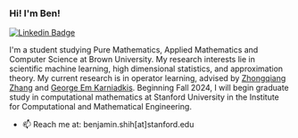 ### Hi! I'm Ben!

[![Linkedin Badge](https://img.shields.io/badge/-LinkedIn-0e76a8?style=flat-square&logo=Linkedin&logoColor=white)](https://linkedin.com/in/benjamin-shih)

I'm a student studying Pure Mathematics, Applied Mathematics and Computer Science at Brown University. My research interests lie in scientific machine learning, high dimensional statistics, and approximation theory. My current research is in operator learning, advised by [Zhongqiang Zhang](https://scholar.google.com/citations?user=FiMDGpcAAAAJ&hl=en) and [George Em Karniadkis](https://scholar.google.com/citations?user=yZ0-ywkAAAAJ&hl=en). Beginning Fall 2024, I will begin graduate study in computational mathematics at Stanford University in the Institute for Computational and Mathematical Engineering. 

- 📫 Reach me at: benjamin.shih[at]stanford.edu
